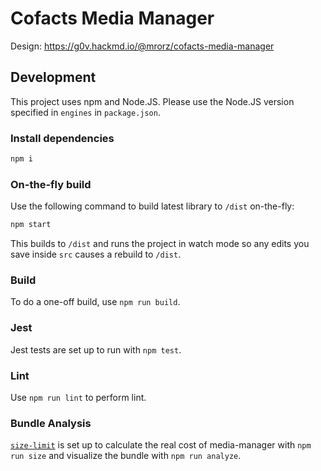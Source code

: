 # Cofacts Media Manager

Design: https://g0v.hackmd.io/@mrorz/cofacts-media-manager

## Development

This project uses npm and Node.JS. Please use the Node.JS version specified in `engines` in `package.json`.

### Install dependencies

```bash
npm i
```

### On-the-fly build

Use the following command to build latest library to `/dist` on-the-fly:

```bash
npm start
```

This builds to `/dist` and runs the project in watch mode so any edits you save inside `src` causes a rebuild to `/dist`.

### Build

To do a one-off build, use `npm run build`.

### Jest

Jest tests are set up to run with `npm test`.

### Lint

Use `npm run lint` to perform lint.

### Bundle Analysis

[`size-limit`](https://github.com/ai/size-limit) is set up to calculate the real cost of media-manager with `npm run size` and visualize the bundle with `npm run analyze`.
